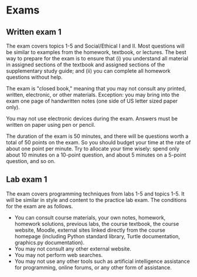 # Exams

## Written exam 1

The exam covers topics 1-5 and Social/Ethical I and II. Most questions
will be similar to examples from the homework, textbook, or
lectures. The best way to prepare for the exam is to ensure that (i)
you understand all material in assigned sections of the textbook and
assigned sections of the supplementary study guide; and (ii) you can
complete all homework questions without help.

The exam is "closed book," meaning that you may not consult any
printed, written, electronic, or other materials. Exception: you may
bring into the exam one page of handwritten notes (one side of US
letter sized paper only).

You may not use electronic devices during the exam. Answers must be
written on paper using pen or pencil.

The duration of the exam is 50 minutes, and there will be questions
worth a total of 50 points on the exam. So you should budget your time
at the rate of about one point per minute.  Try to allocate your time
wisely: spend only about 10 minutes on a 10-point question, and about
5 minutes on a 5-point question, and so on. 


## Lab exam 1

The exam covers programming techniques from labs 1-5 and topics
1-5. It will be similar in style and content to the practice lab
exam. The conditions for the exam are as follows.
* You can consult course materials, your own notes, homework, homework
  solutions, previous labs, the course textbook, the course website,
  Moodle, external sites linked directly from the course homepage
  (including Python standard library, Turtle documentation,
  graphics.py documentation).
* You may not consult any other external website.
* You may not perform web searches.
* You may not use any other tools such as artificial intelligence
  assistance for programming, online forums, or any other form of
  assistance.

